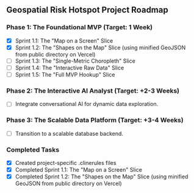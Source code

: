 ## Geospatial Risk Hotspot Project Roadmap

### Phase 1: The Foundational MVP (Target: 1 Week)
- [x] Sprint 1.1: The "Map on a Screen" Slice
- [x] Sprint 1.2: The "Shapes on the Map" Slice (using minified GeoJSON from public directory on Vercel)
- [ ] Sprint 1.3: The "Single-Metric Choropleth" Slice
- [ ] Sprint 1.4: The "Interactive Raw Data" Slice
- [ ] Sprint 1.5: The "Full MVP Hookup" Slice

### Phase 2: The Interactive AI Analyst (Target: +2-3 Weeks)
- [ ] Integrate conversational AI for dynamic data exploration.

### Phase 3: The Scalable Data Platform (Target: +3-4 Weeks)
- [ ] Transition to a scalable database backend.

### Completed Tasks
- [x] Created project-specific .clinerules files
- [x] Completed Sprint 1.1: The "Map on a Screen" Slice
- [x] Completed Sprint 1.2: The "Shapes on the Map" Slice (using minified GeoJSON from public directory on Vercel)
